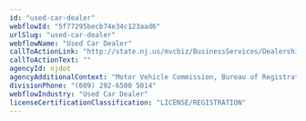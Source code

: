 ```yaml
---
id: "used-car-dealer"
webflowId: "5f77295becb74e34c123aad6"
urlSlug: "used-car-dealer"
webflowName: "Used Car Dealer"
callToActionLink: "http://state.nj.us/mvcbiz/BusinessServices/Dealership.htm"
callToActionText: ""
agencyId: njdot
agencyAdditionalContext: "Motor Vehicle Commission, Bureau of Registrations and Titles"
divisionPhone: "(609) 292-6500 5014"
webflowIndustry: "Used Car Dealer"
licenseCertificationClassification: "LICENSE/REGISTRATION"
---
```

